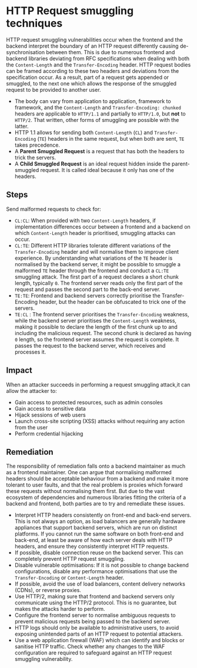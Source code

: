 # HTTP Request smuggling techniques

HTTP request smuggling vulnerabilities occur when the frontend and the backend interpret the boundary of an HTTP request differently causing de-synchronisation between them. This is due to numerous frontend and backend libraries deviating from RFC specifications when dealing with both the `Content-Length` and the `Transfer-Encoding` header. HTTP request bodies can be framed according to these two headers and deviations from the specification occur. As a result, part of a request gets appended or smuggled, to the next one which allows the response of the smuggled request to be provided to another user.

* The body can vary from application to application, framework to framework, and the `Content-Length` and `Transfer-Encoding: chunked` headers are applicable to `HTTP/1.1` and partially to `HTTP/1.0`, but **not** to `HTTP/2`. That written, other forms of smuggling are possible with the latter.
* HTTP 1.1 allows for sending both `Content-Length` (`CL`) and `Transfer-Encoding` (`TE`) headers in the same request, but when both are sent, `TE` takes precedence.
* A **Parent Smuggled Request** is a request that has both the headers to trick the servers.
* A **Child Smuggled Request** is an ideal request hidden inside the parent-smuggled request. It is called ideal because it only has one of the headers.

## Steps

Send malformed requests to check for:

* `CL:CL`: When provided with two `Content-Length` headers, if implementation differences occur between a frontend and a backend on which `Content-Length` header is prioritised, smuggling attacks can occur.
* `CL:TE`: Different HTTP libraries tolerate different variations of the `Transfer-Encoding` header and will normalise them to improve client experience. By understanding what variations of the `TE` header is normalised by the backend server, it might be possible to smuggle a malformed `TE` header through the frontend and conduct a `CL:TE` smuggling attack. The first part of a request declares a short chunk length, typically `0`. The frontend server reads only the first part of the request and passes the second part to the back-end server.
* `TE:TE`: Frontend and backend servers correctly prioritise the Transfer-Encoding header, but the header can be obfuscated to trick one of the servers.
* `TE:CL` : The frontend server prioritises the `Transfer-Encoding` weakness, while the backend server prioritises the `Content-Length` weakness, making it possible to declare the length of the first chunk up to and including the malicious request. The second chunk is declared as having `0` length, so the frontend server assumes the request is complete. It passes the request to the backend server, which receives and processes it.

## Impact

When an attacker succeeds in performing a request smuggling attack,it can allow the attacker to:

* Gain access to protected resources, such as admin consoles
* Gain access to sensitive data
* Hijack sessions of web users
* Launch cross-site scripting (XSS) attacks without requiring any action from the user
* Perform credential hijacking

## Remediation

The responsibility of remediation falls onto a backend maintainer as much as a frontend maintainer. One can argue that normalising malformed headers should be acceptable behaviour from a backend and make it more tolerant to user faults, and that the real problem is proxies which forward these requests without normalising them first. But due to the vast ecosystem of dependencies and numerous libraries fitting the criteria of a backend and frontend, both parties are to try and remediate these issues.

* Interpret HTTP headers consistently on front-end and back-end servers. This is not always an option, as load balancers are generally hardware appliances that support backend servers, which are run on distinct platforms. If you cannot run the same software on both front-end and back-end, at least be aware of how each server deals with HTTP headers, and ensure they consistently interpret HTTP requests.
* If possible, disable connection reuse on the backend server. This can completely prevent HTTP request smuggling.
* Disable vulnerable optimisations: If it is not possible to change backend configurations, disable any performance optimisations that use the `Transfer-Encoding` or `Content-Length` header. 
* If possible, avoid the use of load balancers, content delivery networks (CDNs), or reverse proxies.
* Use HTTP/2, making sure that frontend and backend servers only communicate using the HTTP/2 protocol. This is no guarantee, but makes the attacks harder to perform.
* Configure the frontend server to normalise ambiguous requests to prevent malicious requests being passed to the backend server.
* HTTP logs should only be available to administrative users, to avoid exposing unintended parts of an HTTP request to potential attackers.
* Use a web application firewall (WAF) which can identify and blocks or sanitise HTTP traffic. Check whether any changes to the WAF configuration are required to safeguard against an HTTP request smuggling vulnerability.
